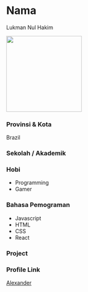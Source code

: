 # Nama
Lukman Nul Hakim

<img src="https://github.com/ialexanderbrito.png" width="200" height="200" align="center"/>

### Provinsi & Kota

Brazil

### Sekolah / Akademik



### Hobi

- Programming
- Gamer

### Bahasa Pemograman

- Javascript
- HTML
- CSS
- React

### Project

### Profile Link

[Alexander](https://github.com/ialexanderbrito)
